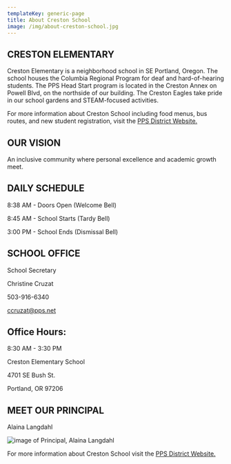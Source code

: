 ```yaml
---
templateKey: generic-page
title: About Creston School
image: /img/about-creston-school.jpg
---
```

## CRESTON ELEMENTARY 

Creston Elementary is a neighborhood school in SE Portland, Oregon. The school houses the Columbia Regional Program for deaf and hard-of-hearing students. The PPS Head Start program is located in the Creston Annex on Powell Blvd, on the northside of our building. The Creston Eagles take pride in our school gardens and STEAM-focused activities.

For more information about Creston School including food menus, bus routes, and new student registration, visit the [PPS District Website.](https://www.pps.net/creston)

## OUR VISION

An inclusive community where personal excellence and academic growth meet.

## DAILY SCHEDULE

8:38 AM - Doors Open (Welcome Bell)

8:45 AM - School Starts (Tardy Bell)

3:00 PM - School Ends (Dismissal Bell)

## SCHOOL OFFICE

School Secretary

Christine Cruzat

503-916-6340

[ccruzat@pps.net](mailto:ccruzat@pps.net)

## Office Hours: 

8:30 AM - 3:30 PM 

Creston Elementary School

4701 SE Bush St. 

Portland, OR 97206

## MEET OUR PRINCIPAL

Alaina Langdahl

![image of Principal, Alaina Langdahl](/img/meet-our-principal.png)

For more information about Creston School visit the [PPS District Website.](https://www.pps.net/creston)